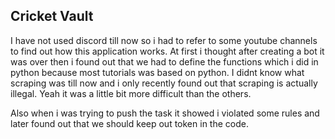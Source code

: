 ## Cricket Vault

I have not used discord till now so i had to refer to some youtube channels to find out how this application works. At first i thought after creating a bot it was over then i found out that we had to define the functions which i did in python because most tutorials was based on python. I didnt know what scraping was till now and i only recently found out that scraping is actually illegal. Yeah it was a little bit more difficult than the others.

Also when i was trying to push the task it showed i violated some rules and later found out that we should keep out token in the code.